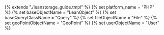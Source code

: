 {% extends "./leanstorage_guide.tmpl" %}
{% set platform_name = "PHP" %}
{% set baseObjectName = "LeanObject" %}
{% set baseQueryClassName = "Query" %}
{% set fileObjectName = "File" %}
{% set geoPointObjectName = "GeoPoint" %}
{% set userObjectName = "User" %}
